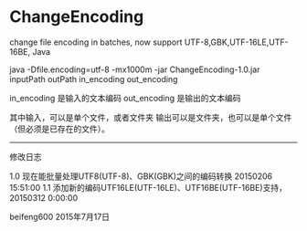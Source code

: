 # ChangeEncoding
 change file encoding in batches, now support UTF-8,GBK,UTF-16LE,UTF-16BE, Java

java -Dfile.encoding=utf-8 -mx1000m -jar ChangeEncoding-1.0.jar inputPath outPath in_encoding out_encoding

in_encoding 是输入的文本编码
out_encoding 是输出的文本编码

其中输入，可以是单个文件，或者文件夹
输出可以是文件夹，也可以是单个文件（但必须是已存在的文件）。


-------------------------------------
修改日志

1.0		现在能批量处理UTF8(UTF-8)、GBK(GBK)之间的编码转换	20150206 15:51:00
1.1		添加新的编码UTF16LE(UTF-16LE)、UTF16BE(UTF-16BE)支持，	20150312	0:00:00

beifeng600  2015年7月17日
